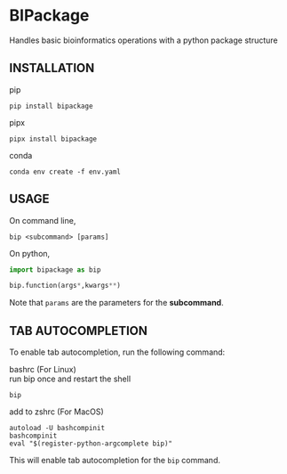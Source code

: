 # BIPackage
Handles basic bioinformatics operations with a python package structure


## INSTALLATION


pip
```shell
pip install bipackage
```

pipx
```shell
pipx install bipackage
```

conda
```shell
conda env create -f env.yaml
```



## USAGE


On command line,
```shell
bip <subcommand> [params]
```
On python,
```python
import bipackage as bip

bip.function(args*,kwargs**)
```

Note that `params` are the parameters for the __subcommand__.

## TAB AUTOCOMPLETION

To enable tab autocompletion, run the following command:

bashrc (For Linux)   
run bip once and restart the shell
```shell
bip
```

add to zshrc (For MacOS)
```shell
autoload -U bashcompinit
bashcompinit
eval "$(register-python-argcomplete bip)"
```

This will enable tab autocompletion for the `bip` command.